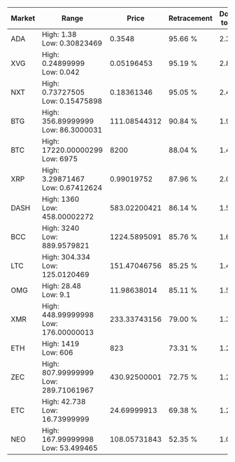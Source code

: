 | Market | Range | Price| Retracement | Doubles to 50% |
| --- | --- | --- | --- | --- |
| ADA | High: 1.38<br />Low: 0.30823469 | 0.3548 | 95.66 % | 2.38 |
| XVG | High: 0.24899999<br />Low: 0.042 | 0.05196453 | 95.19 % | 2.80 |
| NXT | High: 0.73727505<br />Low: 0.15475898 | 0.18361346 | 95.05 % | 2.43 |
| BTG | High: 356.89999999<br />Low: 86.3000031 | 111.08544312 | 90.84 % | 1.99 |
| BTC | High: 17220.00000299<br />Low: 6975 | 8200 | 88.04 % | 1.48 |
| XRP | High: 3.29871467<br />Low: 0.67412624 | 0.99019752 | 87.96 % | 2.01 |
| DASH | High: 1360<br />Low: 458.00002272 | 583.02200421 | 86.14 % | 1.56 |
| BCC | High: 3240<br />Low: 889.9579821 | 1224.5895091 | 85.76 % | 1.69 |
| LTC | High: 304.334<br />Low: 125.0120469 | 151.47046756 | 85.25 % | 1.42 |
| OMG | High: 28.48<br />Low: 9.1 | 11.98638014 | 85.11 % | 1.57 |
| XMR | High: 448.99999998<br />Low: 176.00000013 | 233.33743156 | 79.00 % | 1.34 |
| ETH | High: 1419<br />Low: 606 | 823 | 73.31 % | 1.23 |
| ZEC | High: 807.99999999<br />Low: 289.71061967 | 430.92500001 | 72.75 % | 1.27 |
| ETC | High: 42.738<br />Low: 16.73999999 | 24.69999913 | 69.38 % | 1.20 |
| NEO | High: 167.99999998<br />Low: 53.499465 | 108.05731843 | 52.35 % | 1.02 |
